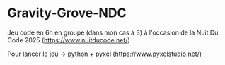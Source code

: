 # Gravity-Grove-NDC

Jeu codé en 6h en groupe (dans mon cas à 3) à l'occasion de la Nuit Du Code 2025 (https://www.nuitducode.net/)

Pour lancer le jeu -> python + pyxel (https://www.pyxelstudio.net/)
